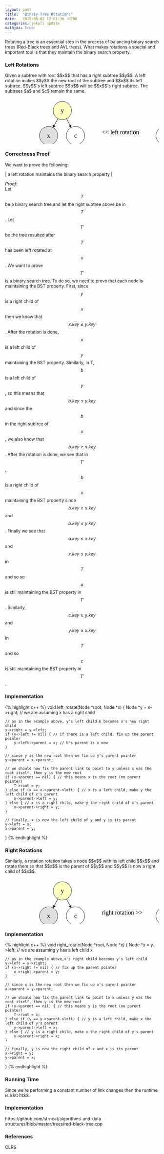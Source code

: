 ```yaml
---
layout: post
title:  "Binary Tree Rotations"
date:   2019-05-02 12:01:36 -0700
categories: jekyll update
mathjax: true
---
```

Rotating a tree is an essential step in the process of balancing binary search trees (Red-Black trees and AVL trees). What makes rotations a special and important tool is that they maintain the binary search property.
<br>
<!---------------------------------------------------------------------------------------->
<h3>Left Rotations</h3>
Given a subtree with root $$x$$ that has a right subtree $$y$$. A left rotation makes $$y$$ the new root of the subtree and $$x$$ its left subtree. $$y$$'s left subtree $$b$$ will be $$x$$'s right subtree. The subtrees $a$ and $c$ remain the same.
<svg width="800" height="260" version="1.1" xmlns="http://www.w3.org/2000/svg">
	<ellipse stroke="black" stroke-width="1" fill="gray" fill-opacity="0.25" cx="571.5" cy="55.5" rx="30" ry="30"/>
	<text x="566.5" y="61.5" font-family="Times New Roman" font-size="20">x</text>
	<ellipse stroke="black" stroke-width="1" fill="none" cx="524.5" cy="137.5" rx="30" ry="30"/>
	<text x="520.5" y="143.5" font-family="Times New Roman" font-size="20">a</text>
	<ellipse stroke="black" stroke-width="1" fill="yellow" fill-opacity="0.25" cx="627.5" cy="137.5" rx="30" ry="30"/>
	<text x="622.5" y="143.5" font-family="Times New Roman" font-size="20">y</text>
	<ellipse stroke="black" stroke-width="1" fill="none" cx="681.5" cy="222.5" rx="30" ry="30"/>
	<text x="677.5" y="228.5" font-family="Times New Roman" font-size="20">c</text>
	<ellipse stroke="black" stroke-width="1" fill="blue" fill-opacity="0.25" cx="588.5" cy="222.5" rx="30" ry="30"/>
	<text x="583.5" y="228.5" font-family="Times New Roman" font-size="20">b</text>
	<ellipse stroke="black" stroke-width="1" fill="yellow" fill-opacity="0.25" cx="187.5" cy="55.5" rx="30" ry="30"/>
	<text x="182.5" y="61.5" font-family="Times New Roman" font-size="20">y</text>
	<ellipse stroke="black" stroke-width="1" fill="gray" fill-opacity="0.25" cx="142.5" cy="137.5" rx="30" ry="30"/>
	<text x="137.5" y="143.5" font-family="Times New Roman" font-size="20">x</text>
	<ellipse stroke="black" stroke-width="1" fill="none" cx="230.5" cy="137.5" rx="30" ry="30"/>
	<text x="226.5" y="143.5" font-family="Times New Roman" font-size="20">c</text>
	<ellipse stroke="black" stroke-width="1" fill="none" cx="94.5" cy="222.5" rx="30" ry="30"/>
	<text x="90.5" y="228.5" font-family="Times New Roman" font-size="20">a</text>
	<ellipse stroke="black" stroke-width="1" fill="blue" fill-opacity="0.25" cx="181.5" cy="222.5" rx="30" ry="30"/>
	<text x="176.5" y="228.5" font-family="Times New Roman" font-size="20">b</text>
	<text x="317.5" y="132.5" font-family="Times New Roman" font-size="20"><< left rotation</text>
	<polygon stroke="black" stroke-width="1" points="588.419,80.274 610.581,112.726"/>
	<polygon fill="black" stroke-width="1" points="610.581,112.726 610.198,103.3 601.94,108.939"/>
	<polygon stroke="black" stroke-width="1" points="556.582,81.528 539.418,111.472"/>
	<polygon fill="black" stroke-width="1" points="539.418,111.472 547.735,107.018 539.059,102.045"/>
	<polygon stroke="black" stroke-width="1" points="643.587,162.822 665.413,197.178"/>
	<polygon fill="black" stroke-width="1" points="665.413,197.178 665.344,187.744 656.903,193.106"/>
	<polygon stroke="black" stroke-width="1" points="614.989,164.767 601.011,195.233"/>
	<polygon fill="black" stroke-width="1" points="601.011,195.233 608.891,190.047 599.802,185.877"/>
	<polygon stroke="black" stroke-width="1" points="201.432,82.069 216.568,110.931"/>
	<polygon fill="black" stroke-width="1" points="216.568,110.931 217.281,101.524 208.424,106.168"/>
	<polygon stroke="black" stroke-width="1" points="155.011,164.767 168.989,195.233"/>
	<polygon fill="black" stroke-width="1" points="168.989,195.233 170.198,185.877 161.109,190.047"/>
	<polygon stroke="black" stroke-width="1" points="127.748,163.623 109.252,196.377"/>
	<polygon fill="black" stroke-width="1" points="109.252,196.377 117.539,191.87 108.832,186.953"/>
	<polygon stroke="black" stroke-width="1" points="173.067,81.8 156.933,111.2"/>
	<polygon fill="black" stroke-width="1" points="156.933,111.2 165.165,106.592 156.398,101.781"/>
</svg>
<br>
<!---------------------------------------------------------------------------------------->
<h3>Correctness Proof</h3>
We want to prove the following:

| a left rotation maintains the binary search property |

<i>Proof:</i><br>
Let $$T$$ be a binary search tree and let the right subtree above be in $$T$$. Let $$T'$$ be the tree resulted after $$T$$ has been left rotated at $$x$$. We want to prove $$T'$$ is a binary search tree. To do so, we need to prove that each node is maintaining the BST property. First, since $$y$$ is a right child of $$x$$ then we know that $$x.key \leq y.key$$. After the rotation is done, $$x$$ is a left child of $$y$$ maintaining the BST property. Similarly, in T, $$b$$ is a left child of $$y$$, so this means that $$b.key \leq y.key$$ and since the $$b$$ in the right subtree of $$x$$, we also know that $$b.key \geq x.key$$. After the rotation is done, we see that in $$T'$$, $$b$$ is a right child of $$x$$ maintaining the BST property since $$b.key \geq x.key$$ and $$b.key \leq y.key$$. Finally we see that $$a.key \leq x.key$$ and $$x.key \leq y.key$$ in $$T$$ and so so $$a$$ is still maintaining the BST property in $$T'$$. Similarly, $$c.key \geq y.key$$ and $$y.key \geq x.key$$ in $$T$$ and so $$c$$ is still maintaining the BST property in $$T'$$.
<br>
<!---------------------------------------------------------------------------------------->
<h3>Implementation</h3>
{% highlight c++ %}
void left_rotate(Node *root, Node *x) {
    Node *y = x->right; // we are assuming x has a right child

    // as in the example above, y's left child b becomes x's new right child
    x->right = y->left;
    if (y->left != nil) { // if there is a left child, fix up the parent pointer
        y->left->parent = x; // b's parent is x now
    }

    // since y is the new root then we fix up y's parent pointer
    y->parent = x->parent;
	
	// we should now fix the parent link to point to y unless x was the root itself, then y is the new root
    if (x->parent == nil) { // this means x is the root (no parent pointer)
        T->root = y;
    } else if (x == x->parent->left) { // x is a left child, make y the left child of x's parent
        x->parent->left = y;
    } else { // x is a right child, make y the right child of x's parent
        x->parent->right = y;
    }

    // finally, x is now the left child of y and y is its parent
    y->left = x;
    x->parent = y;
}
{% endhighlight %}
<br>
<!---------------------------------------------------------------------------------------->
<h3>Right Rotations</h3>
Similarly, a rotation rotation takes a node $$y$$ with its left child $$x$$ and rotate them so that $$x$$ is the parent of $$y$$ and $$y$$ is now a right child of $$x$$.

<svg width="800" height="260" version="1.1" xmlns="http://www.w3.org/2000/svg">
	<ellipse stroke="black" stroke-width="1" fill="gray" fill-opacity="0.25" cx="571.5" cy="55.5" rx="30" ry="30"/>
	<text x="566.5" y="61.5" font-family="Times New Roman" font-size="20">x</text>
	<ellipse stroke="black" stroke-width="1" fill="none" cx="524.5" cy="137.5" rx="30" ry="30"/>
	<text x="520.5" y="143.5" font-family="Times New Roman" font-size="20">a</text>
	<ellipse stroke="black" stroke-width="1" fill="yellow" fill-opacity="0.25" cx="627.5" cy="137.5" rx="30" ry="30"/>
	<text x="622.5" y="143.5" font-family="Times New Roman" font-size="20">y</text>
	<ellipse stroke="black" stroke-width="1" fill="none" cx="681.5" cy="222.5" rx="30" ry="30"/>
	<text x="677.5" y="228.5" font-family="Times New Roman" font-size="20">c</text>
	<ellipse stroke="black" stroke-width="1" fill="blue" fill-opacity="0.25" cx="588.5" cy="222.5" rx="30" ry="30"/>
	<text x="583.5" y="228.5" font-family="Times New Roman" font-size="20">b</text>
	<ellipse stroke="black" stroke-width="1" fill="yellow" fill-opacity="0.25" cx="187.5" cy="55.5" rx="30" ry="30"/>
	<text x="182.5" y="61.5" font-family="Times New Roman" font-size="20">y</text>
	<ellipse stroke="black" stroke-width="1" fill="gray" fill-opacity="0.25" cx="142.5" cy="137.5" rx="30" ry="30"/>
	<text x="137.5" y="143.5" font-family="Times New Roman" font-size="20">x</text>
	<ellipse stroke="black" stroke-width="1" fill="none" cx="230.5" cy="137.5" rx="30" ry="30"/>
	<text x="226.5" y="143.5" font-family="Times New Roman" font-size="20">c</text>
	<ellipse stroke="black" stroke-width="1" fill="none" cx="94.5" cy="222.5" rx="30" ry="30"/>
	<text x="90.5" y="228.5" font-family="Times New Roman" font-size="20">a</text>
	<ellipse stroke="black" stroke-width="1" fill="blue" fill-opacity="0.25" cx="181.5" cy="222.5" rx="30" ry="30"/>
	<text x="176.5" y="228.5" font-family="Times New Roman" font-size="20">b</text>
	<text x="317.5" y="132.5" font-family="Times New Roman" font-size="20">right rotation >></text>
	<polygon stroke="black" stroke-width="1" points="588.419,80.274 610.581,112.726"/>
	<polygon fill="black" stroke-width="1" points="610.581,112.726 610.198,103.3 601.94,108.939"/>
	<polygon stroke="black" stroke-width="1" points="556.582,81.528 539.418,111.472"/>
	<polygon fill="black" stroke-width="1" points="539.418,111.472 547.735,107.018 539.059,102.045"/>
	<polygon stroke="black" stroke-width="1" points="643.587,162.822 665.413,197.178"/>
	<polygon fill="black" stroke-width="1" points="665.413,197.178 665.344,187.744 656.903,193.106"/>
	<polygon stroke="black" stroke-width="1" points="614.989,164.767 601.011,195.233"/>
	<polygon fill="black" stroke-width="1" points="601.011,195.233 608.891,190.047 599.802,185.877"/>
	<polygon stroke="black" stroke-width="1" points="201.432,82.069 216.568,110.931"/>
	<polygon fill="black" stroke-width="1" points="216.568,110.931 217.281,101.524 208.424,106.168"/>
	<polygon stroke="black" stroke-width="1" points="155.011,164.767 168.989,195.233"/>
	<polygon fill="black" stroke-width="1" points="168.989,195.233 170.198,185.877 161.109,190.047"/>
	<polygon stroke="black" stroke-width="1" points="127.748,163.623 109.252,196.377"/>
	<polygon fill="black" stroke-width="1" points="109.252,196.377 117.539,191.87 108.832,186.953"/>
	<polygon stroke="black" stroke-width="1" points="173.067,81.8 156.933,111.2"/>
	<polygon fill="black" stroke-width="1" points="156.933,111.2 165.165,106.592 156.398,101.781"/>
</svg>
<br>
<!---------------------------------------------------------------------------------------->
<h3>Implementation</h3>
{% highlight c++ %}
void right_rotate(Node *root, Node *x) {
    Node *x = y->left; // we are assuming y has a left child x

    // as in the example above,x's right child becomes y's left child
    y->left = x->right;
    if (x->right != nil) { // fix up the parent pointer
        x->right->parent = y;
    }

    // since x is the new root then we fix up x's parent pointer
    x->parent = y->parent;
	
	// we should now fix the parent link to point to x unless y was the root itself, then y is the new root
    if (y->parent == nil) { // this means y is the root (no parent pointer)
        T->root = x;
    } else if (y == y->parent->left) { // y is a left child, make x the left child of y's parent
        y->parent->left = x;
    } else { // y is a right child, make x the right child of y's parent
        y->parent->right = x;
    }

    // finally, y is now the right child of x and x is its parent
    x->right = y;
    y->parent = x;
}
{% endhighlight %}
<br>
<!---------------------------------------------------------------------------------------->
<h3>Running Time</h3>
Since we're performing a constant number of link changes then the runtime is $$O(1)$$.
<br>
<!---------------------------------------------------------------------------------------->
<h3>Implementation</h3>
https://github.com/strncat/algorithms-and-data-structures/blob/master/trees/red-black-tree.cpp
<br>
<!---------------------------------------------------------------------------------------->
<h3>References</h3>
CLRS
<br>
<br>
